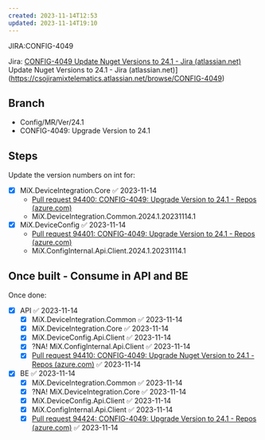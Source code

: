 ```yaml
---
created: 2023-11-14T12:53
updated: 2023-11-14T19:10
---
```

JIRA:CONFIG-4049

Jira: [CONFIG-4049 Update Nuget Versions to 24.1 - Jira (atlassian.net)](https://csojiramixtelematics.atlassian.net/browse/CONFIG-4049) Update Nuget Versions to 24.1 - Jira (atlassian.net)](https://csojiramixtelematics.atlassian.net/browse/CONFIG-4049)

## Branch

- Config/MR/Ver/24.1
- CONFIG-4049: Upgrade Version to 24.1

## Steps

Update the version numbers on int for:
- [x] MiX.DeviceIntegration.Core ✅ 2023-11-14
	- [Pull request 94400: CONFIG-4049: Upgrade Version to 24.1 - Repos (azure.com)](https://dev.azure.com/MiXTelematics/DeviceIntegration/_git/MiX.DeviceIntegration.Core/pullrequest/94400)
	- MiX.DeviceIntegration.Common.2024.1.20231114.1
- [x] MiX.DeviceConfig ✅ 2023-11-14
	- [Pull request 94401: CONFIG-4049: Upgrade Version to 24.1 - Repos (azure.com)](https://dev.azure.com/MiXTelematics/DeviceIntegration/_git/MiX.DeviceConfig/pullrequest/94401)
	- MiX.ConfigInternal.Api.Client.2024.1.20231114.1

## Once built - Consume in API and BE

Once done:
- [x] API ✅ 2023-11-14
	- [x] MiX.DeviceIntegration.Common ✅ 2023-11-14
	- [x] MiX.DeviceIntegration.Core ✅ 2023-11-14
	- [x] MiX.DeviceConfig.Api.Client ✅ 2023-11-14
	- [x] ?NA!  MiX.ConfigInternal.Api.Client ✅ 2023-11-14
	- [x] [Pull request 94410: CONFIG-4049: Upgrade Nuget Version to 24.1 - Repos (azure.com)](https://dev.azure.com/MiXTelematics/DeviceIntegration/_git/DynaMiX.DeviceConfig/pullrequest/94410) ✅ 2023-11-14
- [x] BE ✅ 2023-11-14
	- [x] MiX.DeviceIntegration.Common ✅ 2023-11-14
	- [x] ?NA! MiX.DeviceIntegration.Core ✅ 2023-11-14
	- [x] MiX.DeviceConfig.Api.Client ✅ 2023-11-14
	- [x] MiX.ConfigInternal.Api.Client ✅ 2023-11-14
	- [x] [Pull request 94424: CONFIG-4049: Upgrade Version to 24.1 - Repos (azure.com)](https://dev.azure.com/MiXTelematics/Common/_git/DynaMiX.Backend/pullrequest/94424) ✅ 2023-11-14
